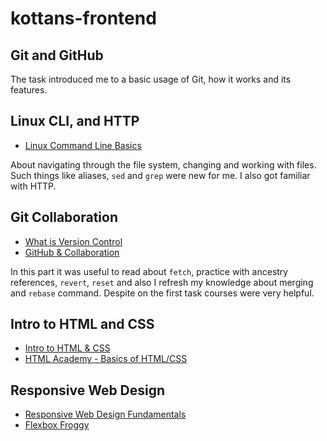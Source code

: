 # kottans-frontend


## Git and GitHub 

The task introduced me to a basic usage of Git, how it works and its features.

## Linux CLI, and HTTP

* [Linux Command Line Basics](task_linux_cli/2018-11-04_214915.jpg)

About navigating through the file system, changing and working with files. Such things like aliases, `sed` and `grep` were new for me. I also got familiar with HTTP.

## Git Collaboration

* [What is Version Control](task_git_collaboration/2018-11-11_160728.jpg)
* [GitHub & Collaboration](task_git_collaboration/2018-11-17_180519.jpg)

In this part it was useful to read about `fetch`, practice with ancestry references, `revert`, `reset` and also I refresh my knowledge about merging and `rebase` command. Despite on the first task courses were very helpful.

## Intro to HTML and CSS 

* [Intro to HTML & CSS](task_html_css_intro/2018-11-22_191251.jpg)
* [HTML Academy - Basics of HTML/CSS ](task_html_css_intro/2018-11-23_211447.jpg)

## Responsive Web Design

* [Responsive Web Design Fundamentals](task_responsive_web_design/2018-12-03_165043.jpg)
* [Flexbox Froggy](task_responsive_web_design/2018-12-03_172410.jpg)


